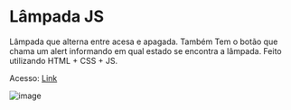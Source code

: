 # Lâmpada JS

Lâmpada que alterna entre acesa e apagada. Também Tem o botão que chama um alert informando em qual estado se encontra a lâmpada.
Feito utilizando HTML + CSS + JS.

Acesso: <a href="">Link</a>

![image](https://user-images.githubusercontent.com/10269675/196218357-e9519756-67d0-49f3-86b2-3defe14bbdb5.png)
